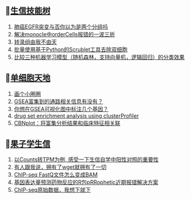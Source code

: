 ## 📝[生信技能树](https://github.com/ixxmu/mp_duty/issues?q=label%3A%E7%94%9F%E4%BF%A1%E6%8A%80%E8%83%BD%E6%A0%91+is%3Aclosed)
<!-- 1issueTable -->

1. [肺癌EGFR突变与否你以为是两个分组吗](https://github.com/ixxmu/mp_duty/issues/2763) 
2. [解决monocle中orderCells报错的一波三折](https://github.com/ixxmu/mp_duty/issues/2762) 
3. [转录组由我不由天](https://github.com/ixxmu/mp_duty/issues/2743) 
4. [批量使用基于Python的Scrublet工具去除双细胞](https://github.com/ixxmu/mp_duty/issues/2742) 
5. [比较三种机器学习模型（随机森林，支持向量机，逻辑回归）的分类效果](https://github.com/ixxmu/mp_duty/issues/2708) 
<!-- 1issueTable -->
## 📝[单细胞天地](https://github.com/ixxmu/mp_duty/issues?q=label%3A%E5%8D%95%E7%BB%86%E8%83%9E%E5%A4%A9%E5%9C%B0+is%3Aclosed)
<!-- 2issueTable -->

1. [画个小圈圈](https://github.com/ixxmu/mp_duty/issues/2764) 
2. [GSEA富集到的通路相关信息有没有？](https://github.com/ixxmu/mp_duty/issues/2735) 
3. [你想在GSEA可视化图中标注几个基因？](https://github.com/ixxmu/mp_duty/issues/2648) 
4. [drug set enrichment analysis using clusterProfiler](https://github.com/ixxmu/mp_duty/issues/2626) 
5. [CBNplot：将富集分析结果和临床特征相关联](https://github.com/ixxmu/mp_duty/issues/2614) 
<!-- 2issueTable -->

## 📝[果子学生信](https://github.com/ixxmu/mp_duty/issues?q=label%3A%E6%9E%9C%E5%AD%90%E5%AD%A6%E7%94%9F%E4%BF%A1+is%3Aclosed)
<!-- 3issueTable -->

1. [以Counts转TPM为例, 感受一下生信自学中阳性对照的重要性](https://github.com/ixxmu/mp_duty/issues/2738) 
2. [有人跟我说，拥有了wget就拥有了一切](https://github.com/ixxmu/mp_duty/issues/2730) 
3. [ChIP-seq FastQ文件怎么变成BAM](https://github.com/ixxmu/mp_duty/issues/2714) 
4. [基因表达量预测药物反应的R包pRRophetic近期报错解决方案](https://github.com/ixxmu/mp_duty/issues/2691) 
5. [ChIP-seq原始数据，我想下就下](https://github.com/ixxmu/mp_duty/issues/2650) 
<!-- 3issueTable -->
